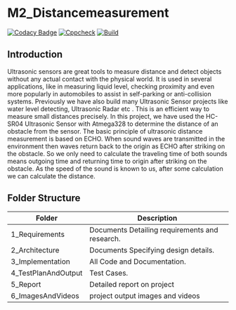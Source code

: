 # M2_Distancemeasurement
[![Codacy Badge](https://app.codacy.com/project/badge/Grade/f7843562e5a3403ebaaa1607d56e354b)](https://www.codacy.com/gh/VASANTHAKUMAR8/M2-Embedded_Distance_measurement/dashboard?utm_source=github.com&amp;utm_medium=referral&amp;utm_content=VASANTHAKUMAR8/M2-Embedded_Distance_measurement&amp;utm_campaign=Badge_Grade)
[![Cppcheck](https://github.com/VASANTHAKUMAR8/M2-Embedded_Distance_measurement/actions/workflows/cppcheck.yml/badge.svg)](https://github.com/VASANTHAKUMAR8/M2-Embedded_Distance_measurement/actions/workflows/cppcheck.yml)
[![Build](https://github.com/VASANTHAKUMAR8/M2-Embedded_Distance_measurement/actions/workflows/compile.yml/badge.svg)](https://github.com/VASANTHAKUMAR8/M2-Embedded_Distance_measurement/actions/workflows/compile.yml)


## Introduction

Ultrasonic sensors are great tools to measure distance and detect objects without any actual contact with the physical world. It is used in several applications, like in measuring liquid level, checking proximity and even more popularly in automobiles to assist in self-parking or anti-collision systems. Previously we have also build many Ultrasonic Sensor projects like water level detecting, Ultrasonic Radar etc . This is an efficient way to measure small distances precisely. In this project, we have used the HC-SR04 Ultrasonic Sensor with Atmega328 to determine the distance of an obstacle from the sensor. The basic principle of ultrasonic distance measurement is based on ECHO. When sound waves are transmitted in the environment then waves return back to the origin as ECHO after striking on the obstacle. So we only need to calculate the traveling time of both sounds means outgoing time and returning time to origin after striking on the obstacle. As the speed of the sound is known to us, after some calculation we can calculate the distance.




## Folder Structure
Folder               | Description
-------------------  | -----------------------------------------
1_Requirements    | Documents Detailing requirements and research.
2_Architecture     | Documents Specifying design details.
3_Implementation   | All Code and Documentation.
4_TestPlanAndOutput| Test Cases.
5_Report| Detailed report on project
6_ImagesAndVideos| project output images and videos
